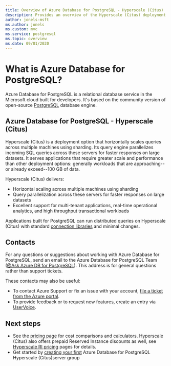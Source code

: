 ```yaml
---
title: Overview of Azure Database for PostgreSQL - Hyperscale (Citus)
description: Provides an overview of the Hyperscale (Citus) deployment option
author: jonels-msft
ms.author: jonels
ms.custom: mvc
ms.service: postgresql
ms.topic: overview
ms.date: 09/01/2020
---
```


# What is Azure Database for PostgreSQL?

Azure Database for PostgreSQL is a relational database service in the Microsoft
cloud built for developers. It's based on the community version of open-source
[PostgreSQL](https://www.postgresql.org/) database engine.

## Azure Database for PostgreSQL - Hyperscale (Citus)

Hyperscale (Citus) is a deployment option that horizontally scales queries
across multiple machines using sharding. Its query engine parallelizes incoming
SQL queries across these servers for faster responses on large datasets. It
serves applications that require greater scale and performance than other
deployment options: generally workloads that are approaching--or already
exceed--100 GB of data.

Hyperscale (Citus) delivers:

- Horizontal scaling across multiple machines using sharding
- Query parallelization across these servers for faster responses on large
  datasets
- Excellent support for multi-tenant applications, real-time operational
  analytics, and high throughput transactional workloads

Applications built for PostgreSQL can run distributed queries on Hyperscale
(Citus) with standard [connection
libraries](./concepts-connection-libraries.md) and minimal changes.

## Contacts

For any questions or suggestions about working with Azure Database for
PostgreSQL, send an email to the Azure Database for PostgreSQL Team ([@Ask
Azure DB for
PostgreSQL](mailto:AskAzureDBforPostgreSQL@service.microsoft.com)). This
address is for general questions rather than support tickets.

These contacts may also be useful:
- To contact Azure Support or fix an issue with your account, [file a ticket from the Azure portal](https://portal.azure.com/?#blade/Microsoft_Azure_Support/HelpAndSupportBlade).
- To provide feedback or to request new features, create an entry via [UserVoice](https://feedback.azure.com/forums/597976-azure-database-for-postgresql).

## Next steps

- See the [pricing
  page](https://azure.microsoft.com/pricing/details/postgresql/) for cost
comparisons and calculators. Hyperscale (Citus) also offers prepaid Reserved
Instance discounts as well, see [Hyperscale RI
pricing](concepts-hyperscale-reserved-pricing.md) pages for details.
- Get started by [creating your
  first](./quickstart-create-hyperscale-portal.md) Azure Database for
PostgreSQL Hyperscale (Citus)server group 
